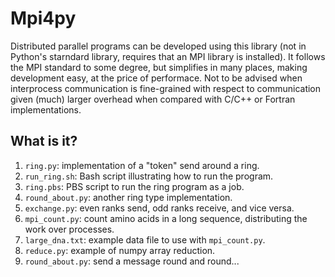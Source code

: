 # Mpi4py
Distributed parallel programs can be developed using this library (not
in Python's starndard library, requires that an MPI library is installed).
It follows the MPI standard to some degree, but simplifies in many places,
making development easy, at the price of performace.
Not to be advised when interprocess communication is fine-grained with
respect to communication given (much) larger overhead when compared with
C/C++ or Fortran implementations.

## What is it?
1. `ring.py`: implementation of a "token" send around a ring.
1. `run_ring.sh`: Bash script illustrating how to run the program.
1. `ring.pbs`: PBS script to run the ring program as a job.
1. `round_about.py`: another ring type implementation.
1. `exchange.py`: even ranks send, odd ranks receive, and vice versa.
1. `mpi_count.py`: count amino acids in a long sequence, distributing
   the work over processes.
1. `large_dna.txt`: example data file to use with `mpi_count.py`.
1. `reduce.py`: example of numpy array reduction.
1. `round_about.py`: send a message round and round...
